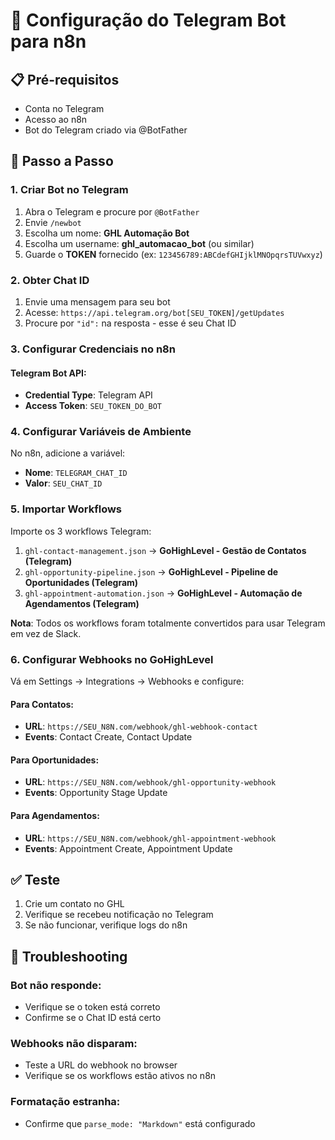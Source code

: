 # 🤖 Configuração do Telegram Bot para n8n

## 📋 Pré-requisitos
- Conta no Telegram
- Acesso ao n8n
- Bot do Telegram criado via @BotFather

## 🚀 Passo a Passo

### 1. Criar Bot no Telegram
1. Abra o Telegram e procure por `@BotFather`
2. Envie `/newbot`
3. Escolha um nome: **GHL Automação Bot**
4. Escolha um username: **ghl_automacao_bot** (ou similar)
5. Guarde o **TOKEN** fornecido (ex: `123456789:ABCdefGHIjklMNOpqrsTUVwxyz`)

### 2. Obter Chat ID
1. Envie uma mensagem para seu bot
2. Acesse: `https://api.telegram.org/bot[SEU_TOKEN]/getUpdates`
3. Procure por `"id":` na resposta - esse é seu Chat ID

### 3. Configurar Credenciais no n8n

#### Telegram Bot API:
- **Credential Type**: Telegram API
- **Access Token**: `SEU_TOKEN_DO_BOT`

### 4. Configurar Variáveis de Ambiente

No n8n, adicione a variável:
- **Nome**: `TELEGRAM_CHAT_ID`
- **Valor**: `SEU_CHAT_ID`

### 5. Importar Workflows

Importe os 3 workflows Telegram:
1. `ghl-contact-management.json` → **GoHighLevel - Gestão de Contatos (Telegram)**
2. `ghl-opportunity-pipeline.json` → **GoHighLevel - Pipeline de Oportunidades (Telegram)**
3. `ghl-appointment-automation.json` → **GoHighLevel - Automação de Agendamentos (Telegram)**

**Nota**: Todos os workflows foram totalmente convertidos para usar Telegram em vez de Slack.

### 6. Configurar Webhooks no GoHighLevel

Vá em Settings → Integrations → Webhooks e configure:

#### Para Contatos:
- **URL**: `https://SEU_N8N.com/webhook/ghl-webhook-contact`
- **Events**: Contact Create, Contact Update

#### Para Oportunidades:
- **URL**: `https://SEU_N8N.com/webhook/ghl-opportunity-webhook`
- **Events**: Opportunity Stage Update

#### Para Agendamentos:
- **URL**: `https://SEU_N8N.com/webhook/ghl-appointment-webhook`
- **Events**: Appointment Create, Appointment Update

## ✅ Teste
1. Crie um contato no GHL
2. Verifique se recebeu notificação no Telegram
3. Se não funcionar, verifique logs do n8n

## 🔧 Troubleshooting

### Bot não responde:
- Verifique se o token está correto
- Confirme se o Chat ID está certo

### Webhooks não disparam:
- Teste a URL do webhook no browser
- Verifique se os workflows estão ativos no n8n

### Formatação estranha:
- Confirme que `parse_mode: "Markdown"` está configurado